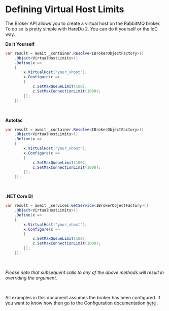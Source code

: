 # Defining Virtual Host Limits

The Broker API allows you to create a virtual host on the RabbitMQ broker. To do so is pretty simple with HareDu 2. You can do it yourself or the IoC way.

**Do It Yourself**

```csharp
var result = await _container.Resolve<IBrokerObjectFactory>()
    .Object<VirtualHostLimits>()
    .Define(x =>
    {
        x.VirtualHost("your_vhost");
        x.Configure(c =>
        {
            c.SetMaxQueueLimit(100);
            c.SetMaxConnectionLimit(1000);
        });
    });
```
<br>

**Autofac**

```csharp
var result = await _container.Resolve<IBrokerObjectFactory>()
    .Object<VirtualHostLimits>()
    .Define(x =>
    {
        x.VirtualHost("your_vhost");
        x.Configure(c =>
        {
            c.SetMaxQueueLimit(100);
            c.SetMaxConnectionLimit(1000);
        });
    });
```
<br>

**.NET Core DI**

```csharp
var result = await _services.GetService<IBrokerObjectFactory>()
    .Object<VirtualHostLimits>()
    .Define(x =>
    {
        x.VirtualHost("your_vhost");
        x.Configure(c =>
        {
            c.SetMaxQueueLimit(100);
            c.SetMaxConnectionLimit(1000);
        });
    });
```
<br>

*Please note that subsequent calls to any of the above methods will result in overriding the argument.*

<br>

All examples in this document assumes the broker has been configured. If you want to know how then go to the Configuration documentation [here](https://github.com/ahives/HareDu2/blob/master/docs/configuration.md) .

